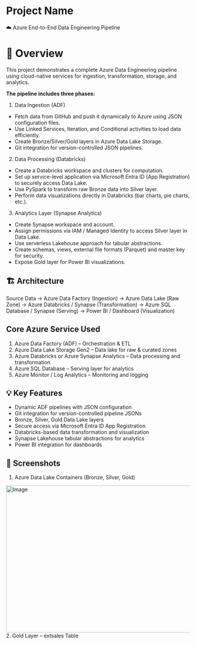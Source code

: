 # Project Name
☁️ Azure End-to-End Data Engineering Pipeline

# 🚀 Overview
This project demonstrates a complete Azure Data Engineering pipeline using cloud-native services for ingestion, transformation, storage, and analytics.

**The pipeline includes three phases:**

1. Data Ingestion (ADF)
  * Fetch data from GitHub and push it dynamically to Azure using JSON configuration files.
  * Use Linked Services, Iteration, and Conditional activities to load data efficiently.
  * Create Bronze/Silver/Gold layers in Azure Data Lake Storage.
  * Git integration for version-controlled JSON pipelines.

2. Data Processing (Databricks)
  * Create a Databricks workspace and clusters for computation.
  * Set up service-level application via Microsoft Entra ID (App Registration) to securely access Data Lake.
  * Use PySpark to transform raw Bronze data into Silver layer.
  * Perform data visualizations directly in Databricks (bar charts, pie charts, etc.).

3. Analytics Layer (Synapse Analytics)
  * Create Synapse workspace and account.
  * Assign permissions via IAM / Managed Identity to access Silver layer in Data Lake.
  * Use serverless Lakehouse approach for tabular abstractions.
  * Create schemas, views, external file formats (Parquet) and master key for security.
  * Expose Gold layer for Power BI visualizations.



## 🏗️ Architecture
Source Data → Azure Data Factory (Ingestion)
             → Azure Data Lake (Raw Zone)
             → Azure Databricks / Synapse (Transformation)
             → Azure SQL Database / Synapse (Serving)
             → Power BI / Dashboard (Visualization)

## Core Azure Service Used 
1. Azure Data Factory (ADF) – Orchestration & ETL
2. Azure Data Lake Storage Gen2 – Data lake for raw & curated zones
3. Azure Databricks or Azure Synapse Analytics – Data processing and transformation
4. Azure SQL Database – Serving layer for analytics
5. Azure Monitor / Log Analytics – Monitoring and logging

## 💡 Key Features
* Dynamic ADF pipelines with JSON configuration
* Git integration for version-controlled pipeline JSONs
* Bronze, Silver, Gold Data Lake layers
* Secure access via Microsoft Entra ID App Registration
* Databricks-based data transformation and visualization
* Synapse Lakehouse tabular abstractions for analytics
* Power BI integration for dashboards

##  📸 Screenshots
1. Azure Data Lake Containers (Bronze, Silver, Gold)
<img width="1100" height="400" alt="Image" src="https://github.com/user-attachments/assets/c6934742-cd71-41de-8594-706ec80faa3d" />
2. Gold Layer – extsales Table
   


